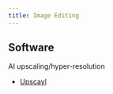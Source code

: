```yaml
---
title: Image Editing
---
```

## Software

AI upscaling/hyper-resolution

- [Upscayl](https://www.upscayl.org/)
